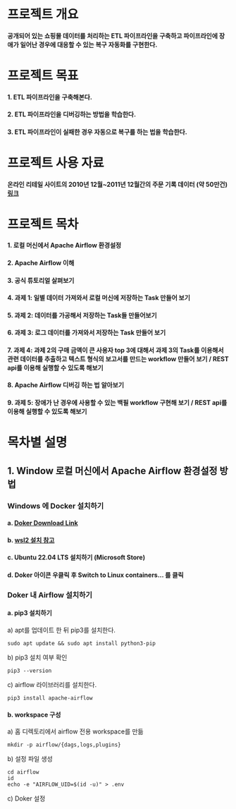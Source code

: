 # 프로젝트 개요
#### 공개되어 있는 쇼핑몰 데이터를 처리하는 ETL 파이프라인을 구축하고 파이프라인에 장애가 일어난 경우에 대응할 수 있는 복구 자동화를 구현한다.

# 프로젝트 목표
#### 1. ETL 파이프라인을 구축해본다.
#### 2. ETL 파이프라인을 디버깅하는 방법을 학습한다.
#### 3. ETL 파이프라인이 실패한 경우 자동으로 복구를 하는 법을 학습한다.

# 프로젝트 사용 자료
#### 온라인 리테일 사이트의 2010년 12월~2011년 12월간의 주문 기록 데이터 (약 50만건) [링크](https://archive.ics.uci.edu/ml/datasets/Online+Retail)

# 프로젝트 목차
#### 1. 로컬 머신에서 Apache Airflow 환경설정
#### 2. Apache Airflow 이해
#### 3. 공식 튜토리얼 살펴보기
#### 4. 과제 1: 일별 데이터 가져와서 로컬 머신에 저장하는 Task 만들어 보기
#### 5. 과제 2: 데이터를 가공해서 저장하는 Task들 만들어보기
#### 6. 과제 3: 로그 데이터를 가져와서 저장하는 Task 만들어 보기
#### 7. 과제 4: 과제 2의 구매 금액이 큰 사용자 top 3에 대해서 과제 3의 Task를 이용해서 관련 데이터를 추출하고 텍스트 형식의 보고서를 만드는 workflow 만들어 보기 / REST api를 이용해 실행할 수 있도록 해보기
#### 8. Apache Airflow 디버깅 하는 법 알아보기
#### 9. 과제 5: 장애가 난 경우에 사용할 수 있는 백필 workflow 구현해 보기 / REST api를 이용해 실행할 수 있도록 해보기



# 목차별 설명
## 1. Window 로컬 머신에서 Apache Airflow 환경설정 방법
###  Windows 에 Docker 설치하기
####  a. [Doker Download Link](https://docs.docker.com/desktop/windows/install)
####  b. [wsl2 설치 참고](https://docs.microsoft.com/ko-kr/windows/wsl/install-manual)
####  c. Ubuntu 22.04 LTS 설치하기 (Microsoft Store)
####  d. Doker 아이콘 우클릭 후 Switch to Linux containers... 를 클릭

### Doker 내 Airflow 설치하기
####   a. pip3 설치하기
 a) apt를 업데이트 한 뒤 pip3를 설치한다.
 ```ubuntu
 sudo apt update && sudo apt install python3-pip
 ```
 b) pip3 설치 여부 확인
 ```ubuntu
 pip3 --version
 ```
 c) airflow 라이브러리를 설치한다.
 ```ubuntu
 pip3 install apache-airflow
 ```
 #### b. workspace 구성
 a) 홈 디렉토리에서 airflow 전용 workspace를 만듦
 ```ubuntu
 mkdir -p airflow/{dags,logs,plugins}
 ```
 b) 설정 파일 생성
 ```ubuntu
 cd airflow
 id
 echo -e "AIRFLOW_UID=$(id -u)" > .env
 ```
 c) Doker 설정
 
